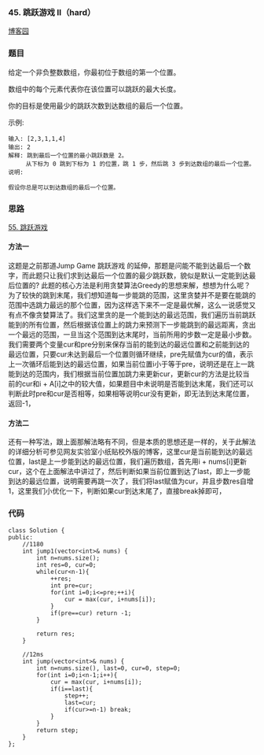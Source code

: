 ### 45. 跳跃游戏 II（hard）

[博客园](http://www.cnblogs.com/grandyang/p/4373533.html)

### 题目 

给定一个非负整数数组，你最初位于数组的第一个位置。

数组中的每个元素代表你在该位置可以跳跃的最大长度。

你的目标是使用最少的跳跃次数到达数组的最后一个位置。

示例:
	
	输入: [2,3,1,1,4]
	输出: 2
	解释: 跳到最后一个位置的最小跳跃数是 2。
	     从下标为 0 跳到下标为 1 的位置，跳 1 步，然后跳 3 步到达数组的最后一个位置。
	说明:
	
	假设你总是可以到达数组的最后一个位置。


### 思路
[55. 跳跃游戏 ](https://github.com/wsqat/OJ/blob/master/LeetCode-CN/55.%20%E8%B7%B3%E8%B7%83%E6%B8%B8%E6%88%8F%EF%BC%88mid%EF%BC%89.md)
#### 方法一
这题是之前那道Jump Game 跳跃游戏 的延伸，那题是问能不能到达最后一个数字，而此题只让我们求到达最后一个位置的最少跳跃数，貌似是默认一定能到达最后位置的? 此题的核心方法是利用贪婪算法Greedy的思想来解，想想为什么呢？ 为了较快的跳到末尾，我们想知道每一步能跳的范围，这里贪婪并不是要在能跳的范围中选跳力最远的那个位置，因为这样选下来不一定是最优解，这么一说感觉又有点不像贪婪算法了。我们这里贪的是一个能到达的最远范围，我们遍历当前跳跃能到的所有位置，然后根据该位置上的跳力来预测下一步能跳到的最远距离，贪出一个最远的范围，一旦当这个范围到达末尾时，当前所用的步数一定是最小步数。我们需要两个变量cur和pre分别来保存当前的能到达的最远位置和之前能到达的最远位置，只要cur未达到最后一个位置则循环继续，pre先赋值为cur的值，表示上一次循环后能到达的最远位置，如果当前位置i小于等于pre，说明还是在上一跳能到达的范围内，我们根据当前位置加跳力来更新cur，更新cur的方法是比较当前的cur和i + A[i]之中的较大值，如果题目中未说明是否能到达末尾，我们还可以判断此时pre和cur是否相等，如果相等说明cur没有更新，即无法到达末尾位置，返回-1，

#### 方法二
还有一种写法，跟上面那解法略有不同，但是本质的思想还是一样的，关于此解法的详细分析可参见网友实验室小纸贴校外版的博客，这里cur是当前能到达的最远位置，last是上一步能到达的最远位置，我们遍历数组，首先用i + nums[i]更新cur，这个在上面解法中讲过了，然后判断如果当前位置到达了last，即上一步能到达的最远位置，说明需要再跳一次了，我们将last赋值为cur，并且步数res自增1，这里我们小优化一下，判断如果cur到达末尾了，直接break掉即可，


### 代码

```
class Solution {
public:
    //1180
    int jump1(vector<int>& nums) {
        int n=nums.size();
        int res=0, cur=0;
        while(cur<n-1){
            ++res;
            int pre=cur;
            for(int i=0;i<=pre;++i){
                cur = max(cur, i+nums[i]);
            }
            if(pre==cur) return -1;
        }
        
        return res;
    }
    
    //12ms
    int jump(vector<int>& nums) {
        int n=nums.size(), last=0, cur=0, step=0;
        for(int i=0;i<n-1;i++){
            cur = max(cur, i+nums[i]);
            if(i==last){
                step++;
                last=cur;
                if(cur>=n-1) break;
            }
        }
        return step;
    }
};
```
